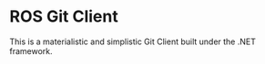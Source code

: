 # ROS Git Client

This is a materialistic and simplistic Git Client built under the .NET framework.
